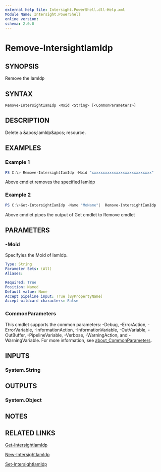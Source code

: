 ```yaml
---
external help file: Intersight.PowerShell.dll-Help.xml
Module Name: Intersight.PowerShell
online version:
schema: 2.0.0
---
```


# Remove-IntersightIamIdp

## SYNOPSIS
Remove the IamIdp

## SYNTAX

```
Remove-IntersightIamIdp -Moid <String> [<CommonParameters>]
```

## DESCRIPTION
Delete a &amp;apos;IamIdp&amp;apos; resource.

## EXAMPLES

### Example 1
```powershell
PS C:\> Remove-IntersightIamIdp -Moid "xxxxxxxxxxxxxxxxxxxxxxxxxxx"
```
Above cmdlet removes the specified IamIdp 

### Example 2
```powershell
PS C:\>Get-IntersightIamIdp -Name "MoName"|  Remove-IntersightIamIdp
```
Above cmdlet pipes the output of Get cmdlet to Remove cmdlet

## PARAMETERS

### -Moid
Specifyies the Moid of IamIdp.

```yaml
Type: String
Parameter Sets: (All)
Aliases:

Required: True
Position: Named
Default value: None
Accept pipeline input: True (ByPropertyName)
Accept wildcard characters: False
```

### CommonParameters
This cmdlet supports the common parameters: -Debug, -ErrorAction, -ErrorVariable, -InformationAction, -InformationVariable, -OutVariable, -OutBuffer, -PipelineVariable, -Verbose, -WarningAction, and -WarningVariable. For more information, see [about_CommonParameters](http://go.microsoft.com/fwlink/?LinkID=113216).

## INPUTS

### System.String

## OUTPUTS

### System.Object
## NOTES

## RELATED LINKS

[Get-IntersightIamIdp](./Get-IntersightIamIdp.md)

[New-IntersightIamIdp](./New-IntersightIamIdp.md)

[Set-IntersightIamIdp](./Set-IntersightIamIdp.md)

